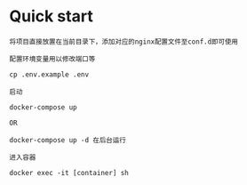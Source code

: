 # Quick start

```
将项目直接放置在当前目录下，添加对应的nginx配置文件至conf.d即可使用
```

```
配置环境变量用以修改端口等

cp .env.example .env
```

```
启动

docker-compose up

OR

docker-compose up -d 在后台运行
```

```
进入容器

docker exec -it [container] sh
```